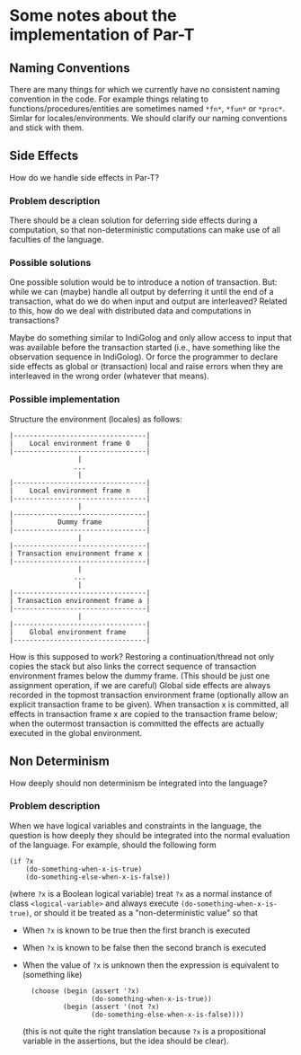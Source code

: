 Some notes about the implementation of Par-T
============================================

Naming Conventions
------------------

There are many things for which we currently have no consistent naming
convention in the code.  For example things relating to
functions/procedures/entities are sometimes named `*fn*`, `*fun*` or
`*proc*`.  Simlar for locales/environments.  We should clarify our
naming conventions and stick with them.

Side Effects
------------

How do we handle side effects in Par-T?


### Problem description

There should be a clean solution for deferring side effects during a
computation, so that non-deterministic computations can make use of
all faculties of the language.

### Possible solutions

One possible solution would be to introduce a notion of transaction.
But: while we can (maybe) handle all output by deferring it until the
end of a transaction, what do we do when input and output are
interleaved?  Related to this, how do we deal with distributed data
and computations in transactions?

Maybe do something similar to IndiGolog and only allow access to input
that was available before the transaction started (i.e., have
something like the observation sequence in IndiGolog).  Or force the
programmer to declare side effects as global or (transaction) local
and raise errors when they are interleaved in the wrong order
(whatever that means).

### Possible implementation

Structure the environment (locales) as follows:

	|---------------------------------|
	|    Local environment frame 0    |
	|---------------------------------|
	                 |
				    ...
				     |
	|---------------------------------|
	|    Local environment frame n    |
	|---------------------------------|
	                 |
	|---------------------------------|
	|           Dummy frame           |
	|---------------------------------|
				     |
	|---------------------------------|
	| Transaction environment frame x |
	|---------------------------------|
	                 |
	                ...
				     |
	|---------------------------------|
	| Transaction environment frame a |
	|---------------------------------|
				     |
	|---------------------------------|
	|    Global environment frame     |
	|---------------------------------|

How is this supposed to work? Restoring a continuation/thread not only
copies the stack but also links the correct sequence of transaction
environment frames below the dummy frame.  (This should be just one
assignment operation, if we are careful) Global side effects are
always recorded in the topmost transaction environment frame
(optionally allow an explicit transaction frame to be given).  When
transaction x is committed, all effects in transaction frame x are
copied to the transaction frame below; when the outermost transaction
is committed the effects are actually executed in the global
environment.


Non Determinism
---------------

How deeply should non determinism be integrated into the language?

### Problem description

When we have logical variables and constraints in the language, the
question is how deeply they should be integrated into the normal
evaluation of the language.  For example, should the following form

	(if ?x
		(do-something-when-x-is-true)
		(do-something-else-when-x-is-false))

(where `?x` is a Boolean logical variable) treat `?x` as a normal
instance of class `<logical-variable>` and always execute
`(do-something-when-x-is-true)`, or should it be treated as a
"non-deterministic value" so that

* When `?x` is known to be true then the first branch is executed

* When `?x` is known to be false then the second branch is executed

* When the value of `?x` is unknown then the expression is equivalent
  to (something like)
  
	    (choose (begin (assert '?x)
                       (do-something-when-x-is-true))
                (begin (assert '(not ?x)
                       (do-something-else-when-x-is-false))))
					   
    (this is not quite the right translation because `?x` is a
	propositional variable in the assertions, but the idea should be
	clear).
